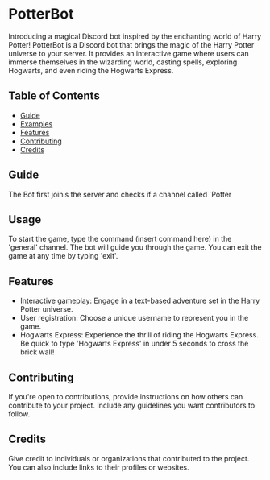 # PotterBot

Introducing a magical Discord bot inspired by the enchanting world of Harry Potter! PotterBot is a Discord bot that brings the magic of the Harry Potter universe to your server. It provides an interactive game where users can immerse themselves in the wizarding world, casting spells, exploring Hogwarts, and even riding the Hogwarts Express.

## Table of Contents

- [Guide](#Guide)
- [Examples](#usage)
- [Features](#features)
- [Contributing](#contributing)
- [Credits](#credits)

## Guide

The Bot first joinis the server and checks if a channel called `Potter

## Usage

To start the game, type the command (insert command here) in the 'general' channel. The bot will guide you through the game. You can exit the game at any time by typing 'exit'.

## Features

- Interactive gameplay: Engage in a text-based adventure set in the Harry Potter universe.
- User registration: Choose a unique username to represent you in the game.
- Hogwarts Express: Experience the thrill of riding the Hogwarts Express. Be quick to type 'Hogwarts Express' in under 5 seconds to cross the brick wall!

## Contributing

If you're open to contributions, provide instructions on how others can contribute to your project. Include any guidelines you want contributors to follow.

## Credits

Give credit to individuals or organizations that contributed to the project. You can also include links to their profiles or websites.